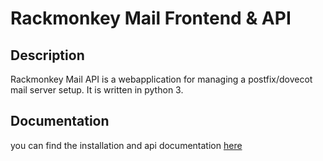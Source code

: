 # Rackmonkey Mail Frontend & API

## Description
Rackmonkey Mail API is a webapplication for managing a postfix/dovecot mail server setup. It is written in python 3.

## Documentation
you can find the installation and api documentation [here](docs/)
